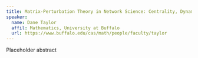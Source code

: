 ```yaml
---
title: Matrix-Perturbation Theory in Network Science: Centrality, Dynamical Systems and Multimodal-Data Analysis
speaker:
  name: Dane Taylor
  affil: Mathematics, University at Buffalo
  url: https://www.buffalo.edu/cas/math/people/faculty/taylor
---
```


Placeholder abstract